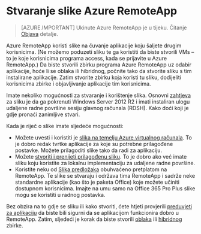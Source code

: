 <properties
    pageTitle="Stvaranje slike Azure RemoteApp | Microsoft Azure"
    description="Dodatne informacije o mogućnostima koje su dostupne za stvaranje slike za Azure RemoteApp"
    services="remoteapp"
    documentationCenter=""
    authors="lizap"
    manager="mbaldwin" />

<tags
    ms.service="remoteapp"
    ms.workload="compute"
    ms.tgt_pltfrm="na"
    ms.devlang="na"
    ms.topic="article"
    ms.date="08/15/2016"
    ms.author="elizapo" />



# <a name="create-an-azure-remoteapp-image"></a>Stvaranje slike Azure RemoteApp

> [AZURE.IMPORTANT]
> Ukinute Azure RemoteApp je u tijeku. Čitanje [Objava](https://go.microsoft.com/fwlink/?linkid=821148) detalje.

Azure RemoteApp koristi slike na čuvanje aplikacije koju šaljete drugim korisnicima. (Ne možemo poduzeti sliku te ga koristiti da biste stvorili VMs – to je koje korisnicima programa access, kada se prijavite u Azure RemoteApp.) Da biste stvorili zbirku programa Azure RemoteApp uz odabir aplikacije, hoće li se oblaka ili hibridnog, počnite tako da stvorite sliku s tim instalirane aplikacije. Zatim stvorite zbirku koja koristi tu sliku, dodijeliti korisnicima zbirke i objavljivanje aplikacije tim korisnicima.

Imate nekoliko mogućnosti za stvaranje i korištenje slika. Osnovni [zahtjeva](remoteapp-imagereqs.md) za sliku je da ga pokrenuti Windows Server 2012 R2 i imati instaliran ulogu udaljene radne površine sesiju glavnog računala (RDSH). Kako doći koji je gdje pronaći zanimljive stvari.

Kada je riječ o slike imate sljedeće mogućnosti:

- Možete uvesti i koristiti je [slika na temelju Azure virtualnog računala](remoteapp-image-on-azurevm.md). To je dobro redak tvrtke aplikacije za koje su potrebne prilagođene postavke. Možete prilagoditi slike tako da radi za aplikaciju.
- Možete [stvoriti i prenijeti prilagođenu sliku](remoteapp-create-custom-image.md). To je dobro ako već imate sliku koju koristite za lokalnu implementaciju za udaljene radne površine.
- Koristite neku od [Slika predložaka](remoteapp-images.md) obuhvaćeno pretplatom na RemoteApp. Te slike se stvaraju i održava tima RemoteApp i sadrže neke standardne aplikacije (kao što je paketa Office) koje možete učiniti dostupnom korisnicima. Imajte na umu samo na Office 365 Pro Plus slike mogu se koristiti u radnog postavka.

Bez obzira na to gdje se sliku ili kako stvoriti, ćete htjeti provjerili [preduvjeti za aplikaciju](remoteapp-appreqs.md) da biste bili sigurni da se aplikacijom funkcionira dobro u RemoteApp. Zatim, sljedeći je korak da biste stvorili [oblaka](remoteapp-create-cloud-deployment.md) ili [hibridnog](remoteapp-create-hybrid-deployment.md) zbirke.
